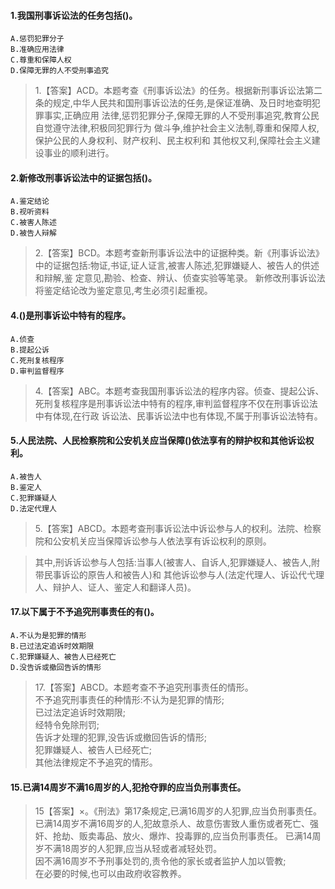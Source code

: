#### 1.我国刑事诉讼法的任务包括()。
    A.惩罚犯罪分子
    B.准确应用法律
    C.尊重和保障人权
    D.保障无罪的人不受刑事追究
>   1.【答案】ACD。本题考查《刑事诉讼法》的任务。根据新刑事诉讼法第二
    条的规定,中华人民共和国刑事诉讼法的任务,是保证准确、及日时地查明犯罪事实,正确应用
    法律,惩罚犯罪分子,保障无罪的人不受刑事追究,教育公民自觉遵守法律,积极同犯罪行为
    做斗争,维护社会主义法制,尊重和保障人权,保护公民的人身权利、财产权利、民主权利和
    其他权又利,保障社会主义建设事业的顺利进行。

#### 2.新修改刑事诉讼法中的证据包括()。
    A.鉴定结论
    B.视听资料
    C.被害人陈述
    D.被告人辩解
>   2.【答案】BCD。本题考查新刑事诉讼法中的证据种类。新《刑事诉讼法》
    中的证据包括:物证,书证,证人证言,被害人陈述,犯罪嫌疑人、被告人的供述和辩解,鉴
    定意见,勘验、检查、辨认、侦查实验等笔录。
    新修改刑事诉讼法将鉴定结论改为鉴定意见,考生必须引起重视。    

#### 4.()是刑事诉讼中特有的程序。
    A.侦查
    B.提起公诉
    C.死刑复核程序
    D.审判监督程序
>   4.【答案】ABC。本题考查我国刑事诉讼法的程序内容。侦查、提起公诉、
    死刑复核程序是刑事诉讼法中特有的程序,审判监督程序不仅在刑事诉讼法中有体现,在行政
    诉讼法、民事诉讼法中也有体现,不属于刑事诉讼法特有。   

#### 5.人民法院、人民检察院和公安机关应当保障()依法享有的辩护权和其他诉讼权利。
    A.被告人
    B.鉴定人
    C.犯罪嫌疑人
    D.法定代理人
>   5.【答案】ABCD。本题考查刑事诉讼法中诉讼参与人的权利。法院、检察
    院和公安机关应当保障诉讼参与人依法享有诉讼权利的原则。
    
>   其中,刑诉诉讼参与人包括:当事人(被害人、自诉人,犯罪嫌疑人、被告人,附带民事诉讼的原告人和被告人)和
其他诉讼参与人(法定代理人、诉讼代弋理人、辩护人、证人、鉴定人和翻译人员)。


#### 17.以下属于不予追究刑事责任的有()。
    A.不认为是犯罪的情形
    B.已过法定追诉时效期限
    C.犯罪嫌疑人、被告人已经死亡
    D.没告诉或撤回告诉的情形
>   17.【答案】ABCD。本题考查不予追究刑事责任的情形。   
    不予追究刑事责任的种情形:不认为是犯罪的情形;   
    已过法定追诉时效期限;   
    经特令免除刑罚;   
    告诉才处理的犯罪,没告诉或撤回告诉的情形;   
    犯罪嫌疑人、被告人已经死亡;   
    其他法律规定不予追究的情形。   

#### 15.已满14周岁不满16周岁的人,犯抢夺罪的应当负刑事责任。
>   15【答案】×。《刑法》第17条规定,已满16周岁的人犯罪,应当负刑事责任。  
    已满14周岁不满16周岁的人,犯故意杀人、故意伤害致人重伤或者死亡、强奸、抢劫、贩卖毒品、放火、爆炸、投毒罪的,应当负刑事责任。
    已满14周岁不满18周岁的人犯罪,应当从轻或者减轻处罚。    
    因不满16周岁不予刑事处罚的,责令他的家长或者监护人加以管教;    
    在必要的时候,也可以由政府收容教养。        

















     